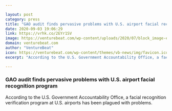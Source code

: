 ```yaml
---

layout: post
category: press
title: "GAO audit finds pervasive problems with U.S. airport facial recognition program"
date: 2020-09-03 19:06:29
link: https://vrhk.co/2EYr1SV
image: https://venturebeat.com/wp-content/uploads/2020/07/block_image-e1597092687237.jpg?w=1200&strip=all
domain: venturebeat.com
author: "VentureBeat"
icon: https://venturebeat.com/wp-content/themes/vb-news/img/favicon.ico
excerpt: "According to the U.S. Government Accountability Office, a facial recognition verification program at U.S. airports has been plagued with problems."

---
```


### GAO audit finds pervasive problems with U.S. airport facial recognition program

According to the U.S. Government Accountability Office, a facial recognition verification program at U.S. airports has been plagued with problems.